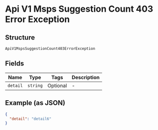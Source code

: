 
# Api V1 Msps Suggestion Count 403 Error Exception

## Structure

`ApiV1MspsSuggestionCount403ErrorException`

## Fields

| Name | Type | Tags | Description |
|  --- | --- | --- | --- |
| `detail` | `string` | Optional | - |

## Example (as JSON)

```json
{
  "detail": "detail6"
}
```

